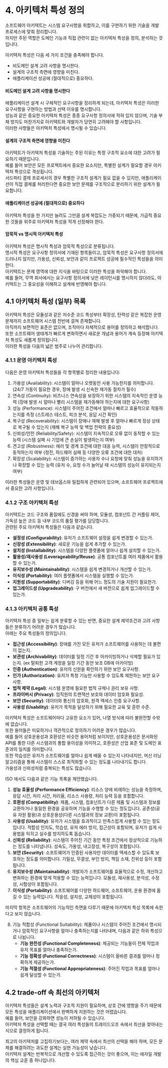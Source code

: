# 4. 아키텍처 특성 정의

소프트웨어 아키텍트는 시스템 요구사항을 취합하고, 이를 구현하기 위한 기술을 개발 프로세스에 맞춰 정리합니다.  
하지만 주된 역할은 도메인 기능과 직접 관련이 없는 아키텍처 특성을 정의, 분석하는 것입니다.

아키텍처 특성은 다음 세 가지 조건을 충족해야 합니다.

- 비도메인 설계 고려 사항을 명시한다.
- 설계의 구조적 측면에 영향을 미친다.
- 애플리케이션 성공에 (절대적으로) 중요하다.

#### 비도메인 설계 고려 사항을 명시한다

애플리케이션 설계 시 구체적인 요구사항을 정리하게 되는데, 아키텍처 특성은 이러한 요구사항을 구현하는 방법과 선택 이유를 명시합니다.  
성능과 같은 중요한 아키텍처 특성은 종종 요구사항 정의서에 적혀 있지 않으며, 기술 부채 방지도 마찬가지로 아키텍트와 개발자가 당연히 고려해야 할 사항입니다.  
이러한 사항들은 아키텍처 특성에서 명시될 수 있습니다.

#### 설계의 구조적 측면에 영향을 미친다

아키텍트가 아키텍처 특성을 기술하는 주된 이유는 특정 구조적 요소에 대한 고려가 필요하기 때문입니다.  
예를 들어 보안은 모든 프로젝트에서 중요한 요소지만, 특별한 설계가 필요할 경우 아키텍처 특성으로 격상됩니다.  
서드파티 결제 프로세서의 경우 특별한 구조적 설계가 필요 없을 수 있지만, 애플리케이션이 직접 결제를 처리한다면 중요한 보안 문제를 구조적으로 분리하기 위한 설계가 필요합니다.

#### 애플리케이션 성공에 (절대적으로) 중요하다

아키텍처 특성을 한 가지만 늘려도 그만큼 설계 복잡도는 가중되기 때문에, 가급적 중요한 것들을 위주로 아키텍처 특성을 적게 선정해야 한다.

#### 암묵적 vs 명시적 아키텍처 특성

아키텍처 특성은 명시적 특성과 암묵적 특성으로 분류됩니다.  
명시적 특성은 요구사항 정의서에 기재된 항목들이고, 암묵적 특성은 요구사항 정의서에 드러나지 않지만, 가용성, 신뢰성, 보안과 같이 프로젝트 성공에 필수적인 특성들을 의미한다.  
아키텍트는 문제 영역에 대한 지식을 바탕으로 이러한 특성을 파악해야 합니다.  
예를 들어, 무역 회사에서는 요구사항 정의서에 낮은 레이턴시를 명시하지 않더라도, 아키텍트는 그 중요성을 이해하고 설계에 반영해야 합니다.

## 4.1 아키텍처 특성 (일부) 목록

아키텍처 특성은 모듈성과 같은 저수준 코드 특성부터 확장성, 탄력성 같은 복잡한 운영 문제까지 소프트웨어 시스템 전반에 걸쳐 존재합니다.  
아직까지 보편적인 표준은 없으며, 조직마다 자체적으로 용어를 정의하고 해석합니다.  
또한 소프트웨어 생태계가 빠르게 변화하면서 새로운 개념과 용어가 계속 등장해 아키텍처 특성도 새롭게 정의됩니다.  
이러한 특성을 다음의 넓은 범주로 나누어 관리합니다.

### 4.1.1 운영 아키텍처 특성

다음은 운영 아키텍처 특성들을 각 항목별로 정리한 내용입니다:

1. 가용성 (Availability): 시스템이 얼마나 오랫동안 사용 가능한지를 의미합니다. (24/7 가동이 필요한 경우, 장애 발생 시 신속한 재가동 절차가 필수)
2. 연속성 (Continuity): 비즈니스 연속성을 보장하기 위한 시스템의 지속적인 운영 능력 (장애 발생 시 얼마나 빨리 시스템을 재가동해야 하는지에 대한 요구사항)
3. 성능 (Performance): 시스템이 주어진 조건에서 얼마나 빠르고 효율적으로 작동하는지를 측정 (스트레스 테스트, 피크 분석, 응답 시간 확인)
4. 복구성 (Recoverability): 시스템이 장애나 재해 발생 후 얼마나 빠르게 정상 상태로 복구될 수 있는지 (재해 복구 능력 및 백업 전략의 중요성)
5. 신뢰성/안전 (Reliability/Safety): 시스템이 지속적으로 오류 없이 동작할 수 있는 능력 (시스템 실패 시 기업에 큰 손실이 발생하는지 여부)
6. 견고성 (Robustness): 에러 및 경계 조건에 대한 대응 능력, 시스템이 안정적으로 동작하는지 여부 (정전, 하드웨어 실패 등 다양한 오류 조건에 대한 대처)
7. 확장성 (Scalability): 시스템이 증가하는 사용자 수나 요청에 맞춰 성능을 유지하거나 확장할 수 있는 능력 (유저 수, 요청 수가 늘어날 때 시스템의 성능이 유지되는지 여부)

이러한 특성들은 운영 및 데브옵스와 밀접하게 관련되어 있으며, 소프트웨어 프로젝트에서 중요한 고려 사항입니다.

### 4.1.2 구조 아키텍처 특성

아키텍트는 코드 구조와 품질에도 신경을 써야 하며, 모듈성, 컴포넌트 간 커플링 제어, 가독성 높은 코드 등 내부 코드의 품질 평가를 담당합니다.  
관련된 주요 아키텍처 특성들은 다음과 같습니다.

- **설정성 (Configurability)**: 유저가 소프트웨어 설정을 쉽게 변경할 수 있는가.
- **신장성 (Extensibility)**: 새로운 기능을 쉽게 추가할 수 있는가.
- **설치성 (Installability)**: 시스템을 다양한 플랫폼에 얼마나 쉽게 설치할 수 있는가.
- **활용성/재사용성 (Leverageability/Reuse)**: 공통 컴포넌트를 여러 제품에서 활용할 수 있는가.
- **유지보수성 (Maintainability)**: 시스템을 쉽게 변경하거나 개선할 수 있는가.
- **이식성 (Portability)**: 여러 플랫폼에서 시스템을 실행할 수 있는가.
- **지원성 (Supportability)**: 디버깅 등을 위해 어느 정도의 기술 지원이 필요한가.
- **업그레이드성 (Upgradeability)**: 구 버전에서 새 버전으로 쉽게 업그레이드할 수 있는가.

### 4.1.3 아키텍처 공통 특성

아키텍처 특성 중 일부는 쉽게 분류할 수 있는 반면, 중요한 설계 제약조건과 고려 사항들은 분류하기 어려운 경우가 많습니다.  
아래는 주요 특성들의 정의입니다.

- **접근성 (Accessibility)**: 장애를 가진 모든 유저가 소프트웨어를 사용하는 데 불편이 없는지.
- **보관성 (Archivability)**: 데이터를 일정 기간 후 아카이빙하거나 삭제할 필요가 있는지. (ex 탈퇴한 고객 계정을 일정 기간 동안 보조 DB에 아카이빙)
- **인증 (Authentication)**: 유저의 신원을 확인하기 위한 보안 요구사항.
- **인가 (Authorization)**: 유저가 특정 기능만 사용할 수 있도록 제한하는 보안 요구사항.
- **법적 제약 (Legal)**: 시스템 운영에 필요한 법적 규제나 권리 보유 사항.
- **프라이버시 (Privacy)**: 임직원의 트랜잭션 보호와 데이터 암호화 필요성.
- **보안 (Security)**: 데이터와 통신의 암호화, 원격 액세스 인증 요구사항.
- **사용성 (Usability)**: 유저가 목적을 달성하기 위해 필요한 교육 및 훈련 수준.

아키텍처 특성은 소프트웨어마다 고유한 요소가 있어, 나열 방식에 따라 불완전할 수밖에 없습니다.  
또한 용어들은 미묘하거나 객관적으로 정의하기 어려운 경우가 많습니다.  
예를 들어 상호운용성과 호환성은 비슷한 용어처럼 보이지만, 상호운용성은 문서화된 API를 통한 다른 시스템과의 통합 용이성을 의미하고, 호환성은 산업 표준 및 도메인 표준과의 일치를 의미합니다.  
또한 학습성은 유저가 소프트웨어를 얼마나 쉽게 배울 수 있는지 나타내지만, 머신 러닝 알고리즘을 통해 시스템이 스스로 최적화할 수 있는 정도를 나타내기도 합니다.  
가용성과 신뢰성처럼 중복되는 특성도 많습니다.

ISO 에서도 다음과 같은 기능 목록을 제안했습니다.

1. **성능 효율성 (Performance Efficiency)**: 리소스 양에 비례하는 성능을 측정하며, 응답 시간, 처리 시간, 처리율, 리소스 사용량, 처리 능력 등을 포함합니다.
2. **호환성 (Compatibility)**: 제품, 시스템, 컴포넌트가 다른 제품 및 시스템과 정보를 교환하거나 동일한 환경을 공유하며 기능을 수행할 수 있는 정도입니다. 공존성(공유 자원 활용)과 상호운용성(다른 시스템과의 정보 교환)이 포함됩니다.
3. **사용성 (Usability)**: 유저가 시스템을 효과적이고 만족스럽게 사용할 수 있는 정도입니다. 적합성 인지도, 학습성, 유저 에러 방지, 접근성이 포함되며, 유저가 쉽게 사용법을 익히고 실수를 방지하도록 돕습니다.
4. **신뢰성 (Reliability)**: 시스템이 주어진 기간 동안 특정 조건에서 정상적으로 기능하는 정도를 나타냅니다. 성숙도, 가용성, 내고장성, 복구성이 포함됩니다.
5. **보안 (Security)**: 소프트웨어가 인증된 사용자만 데이터를 액세스할 수 있도록 보호하는 정도를 의미합니다. 기밀성, 무결성, 부인 방지, 책임 소재, 진위성 등이 포함됩니다.
6. **유지보수성 (Maintainability)**: 개발자가 소프트웨어를 효율적으로 수정, 개선하고 변화하는 환경에 맞게 적용할 수 있는 능력입니다. 모듈성, 재사용성, 분석성, 수정성, 시험성이 포함됩니다.
7. **이식성 (Portability)**: 소프트웨어를 다양한 하드웨어, 소프트웨어, 운용 환경에 옮길 수 있는 능력입니다. 적응성, 설치성, 교체성이 포함됩니다.

마지막 항목은 소프트웨어의 기능적인 측면을 다루기 때문에 아키텍처 특성 목록에 속한다고 보지 않습니다.

8. 기능 적합성 (Functional Suitability): 제품이나 시스템이 주어진 조건에서 명시되거나 암묵적인 요구사항을 얼마나 충족하는지를 나타내며, 다음과 같은 하위 특성으로 나뉩니다.
   - **기능 완전성 (Functional Completeness)**: 제공되는 기능들이 전체 작업과 유저 목표를 얼마나 충족하는가.
   - **기능 정확성 (Functional Correctness)**: 시스템이 올바른 결과를 얼마나 정확하게 제공하는가.
   - **기능 적절성 (Functional Appropriateness)**: 주어진 작업과 목표를 얼마나 쉽게 달성할 수 있는가.

## 4.2 trade-off 속 최선의 아키텍처

아키텍처 특성들은 설계 노력과 구조적 지원이 필요하며, 상호 간에 영향을 주기 때문에 모든 특성을 애플리케이션에서 완벽하게 지원하는 것은 어렵습니다.  
예를 들어, 보안을 강화하면 성능이 저하될 수 있습니다.  
아키텍처 특성을 선택할 때는 결국 여러 특성들의 트레이드오프 속에서 최선을 찾아내는 식으로 결정하게 됩니다.

최고의 아키텍처를 고집하기보다는, 여러 제약 속에서 최선의 선택을 해야 하며, 모든 문제를 해결하려는 과도한 설계는 실현 가능성이 낮습니다.  
아키텍처 설계는 반복적으로 개선할 수 있도록 접근하는 것이 좋으며, 이는 애자일 개발의 핵심 교훈 중 하나입니다.
